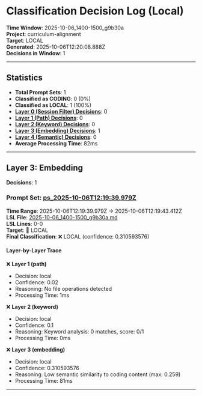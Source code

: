 # Classification Decision Log (Local)

**Time Window**: 2025-10-06_1400-1500_g9b30a<br>
**Project**: curriculum-alignment<br>
**Target**: LOCAL<br>
**Generated**: 2025-10-06T12:20:08.888Z<br>
**Decisions in Window**: 1

---

## Statistics

- **Total Prompt Sets**: 1
- **Classified as CODING**: 0 (0%)
- **Classified as LOCAL**: 1 (100%)
- **[Layer 0 (Session Filter) Decisions](#layer-0-session-filter)**: 0
- **[Layer 1 (Path) Decisions](#layer-1-path)**: 0
- **[Layer 2 (Keyword) Decisions](#layer-2-keyword)**: 0
- **[Layer 3 (Embedding) Decisions](#layer-3-embedding)**: 1
- **[Layer 4 (Semantic) Decisions](#layer-4-semantic)**: 0
- **Average Processing Time**: 82ms

---

## Layer 3: Embedding

**Decisions**: 1

### Prompt Set: [ps_2025-10-06T12:19:39.979Z](../../history/2025-10-06_1400-1500_g9b30a.md#ps_2025-10-06T12:19:39.979Z)

**Time Range**: 2025-10-06T12:19:39.979Z → 2025-10-06T12:19:43.412Z<br>
**LSL File**: [2025-10-06_1400-1500_g9b30a.md](../../history/2025-10-06_1400-1500_g9b30a.md#ps_2025-10-06T12:19:39.979Z)<br>
**LSL Lines**: 0-0<br>
**Target**: 📍 LOCAL<br>
**Final Classification**: ❌ LOCAL (confidence: 0.310593576)

#### Layer-by-Layer Trace

❌ **Layer 1 (path)**
- Decision: local
- Confidence: 0.02
- Reasoning: No file operations detected
- Processing Time: 1ms

❌ **Layer 2 (keyword)**
- Decision: local
- Confidence: 0.1
- Reasoning: Keyword analysis: 0 matches, score: 0/1
- Processing Time: 0ms

❌ **Layer 3 (embedding)**
- Decision: local
- Confidence: 0.310593576
- Reasoning: Low semantic similarity to coding content (max: 0.259)
- Processing Time: 81ms

---

